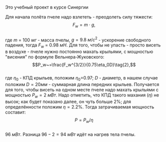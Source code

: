 Это учебный проект в курсе Синергии

Для начала полёта пчеле надо взлететь - преодолеть силу тяжести:\
$$F_w = m\cdot g \tag{1},$$ \
где $`m~=~100~мг`$  - масса пчелы, $`g=9.8~м/с^2`$ - ускорение свободного падения, тогда $`F_w~=~0.98~мН`$. Для того, чтобы не упасть - просто висеть в воздухе - пчеле нужно постоянно махать крыльями, с мощностью "висения" по формуле Вельнера-Жуковского:\
$$P_w~=\frac{F_w^{3/2}}{0.75\eta_0D}\tag{2},$$\
	где $\eta_0$ - КПД крыльев, положим $\eta_0$=0.97;
	$D$ - диаметр, в нашем случае положим $D=20 мм$ - суммарная длина передних крыльев.
Получается для того, чтобы висеть на одном месте пчеле надо махать крыльями с мощностью $`P_w = 2~мВт`$. Надо отметить, что КПД такого махания $(\eta)$ не высок; как будет показано далее, он чуть больше 2%; для определённости положим $\eta = 2.2$%. Тогда затрачиваемая мощность составит:\
$$P = P_w/\eta \tag{3}$$\
 $`96~мВт`$. Разница $96-2=94~мВт$ идёт на нагрев тела пчелы. 
 
